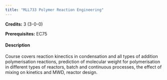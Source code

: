 ```yaml
---
title: "MLL733 Polymer Reaction Engineering"
---
```

**Credits:** 3 (3-0-0)

**Prerequisites:** EC75

#### Description
Course covers reaction kinectics in condensation and all types of addition polymerisation reactions, prediction of molecular weight for polymerisation in different types of reactors, batch and continuous processes, the effect of mixing on kinetics and MWD, reactor design.